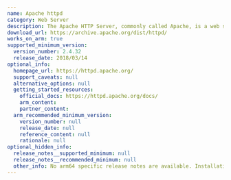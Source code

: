 ```yaml
---
name: Apache httpd
category: Web Server
description: The Apache HTTP Server, commonly called Apache, is a web server application known for playing a key role in the initial growth of the World Wide Web.
download_url: https://archive.apache.org/dist/httpd/
works_on_arm: true
supported_minimum_version:
  version_number: 2.4.32
  release_date: 2018/03/14
optional_info:
  homepage_url: https://httpd.apache.org/
  support_caveats: null
  alternative_options: null
  getting_started_resources:
    official_docs: https://httpd.apache.org/docs/
    arm_content:
    partner_content:
  arm_recommended_minimum_version:
    version_number: null
    release_date: null
    reference_content: null
    rationale: null
optional_hidden_info:
  release_notes__supported_minimum: null
  release_notes__recommended_minimum: null
  other_info: No arm64 specific release notes are available. Installation and testing was done through tar file.
---
```

